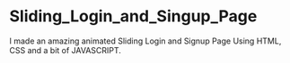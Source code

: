 # Sliding_Login_and_Singup_Page
I made an amazing animated Sliding Login and Signup Page Using HTML, CSS and a bit of JAVASCRIPT. 
